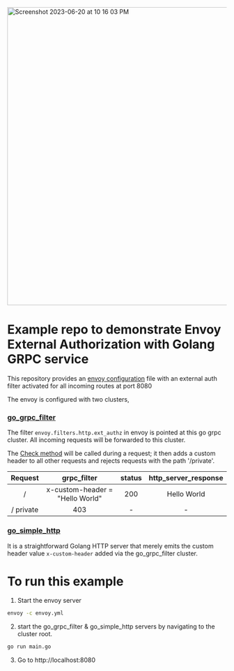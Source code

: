 
<img width="685" alt="Screenshot 2023-06-20 at 10 16 03 PM" src="https://github.com/prakashchokalingam/envoy_ext_auth_grpc_go/assets/5512765/5b00ad6b-4896-4b90-82fa-936b0ec0d6bc">


# Example repo to demonstrate Envoy External Authorization with Golang GRPC service

This repository provides an [envoy configuration](https://github.com/prakashchokalingam/envoy_ext_auth_grpc_go/blob/main/envoy.yml) file with an external auth filter activated for all incoming routes at port 8080

The envoy is configured with two clusters,

### [go_grpc_filter](https://github.com/prakashchokalingam/envoy_ext_auth_grpc_go/tree/main/clusters/go_grpc_filter)

The filter `envoy.filters.http.ext_authz` in envoy is pointed at this go grpc cluster. All incoming requests will be forwarded to this cluster. 

The [Check method](https://github.com/prakashchokalingam/envoy_ext_auth_grpc_go/blob/main/clusters/go_grpc_filter/main.go#L15) will be called during a request; it then adds a custom header to all other requests and rejects requests with the path '/private'.

|  Request | grpc_filter  | status  | http_server_response  |
|:-:|:-:|:-:|:-:|
| / | x-custom-header = "Hello World"  | 200  | Hello World  |
| / private  | 403  | -  | -  |


### [go_simple_http](https://github.com/prakashchokalingam/envoy_ext_auth_grpc_go/tree/main/clusters/go_simple_http)

It is a straightforward Golang HTTP server that merely emits the custom header value `x-custom-header` added via the go_grpc_filter cluster.

# To run this example

1. Start the envoy server

```bash
envoy -c envoy.yml
```

2. start the go_grpc_filter & go_simple_http servers by navigating to the cluster root.
```bash
go run main.go
```

3. Go to http://localhost:8080



